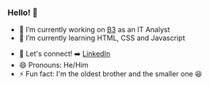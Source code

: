 ### Hello! 👋



- 🔭 I’m currently working on [B3](https://www.b3.com.br/pt_br/) as an IT Analyst
- 🌱 I’m currently learning HTML, CSS and Javascript
<!-- 👯 I’m looking to collaborate on Javascript
- 🤔 I’m looking for help with CSS Flex/Grid
- 💬 Ask me about ... -->
- :link: Let's connect! :arrow_right: 
[LinkedIn](https://www.linkedin.com/in/gabrielgmathias/)
- 😄 Pronouns: He/Him
- ⚡ Fun fact: I'm the oldest brother and the smaller one 😆
